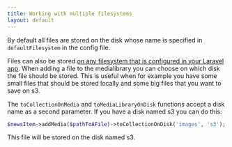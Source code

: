 ```yaml
---
title: Working with multiple filesystems
layout: default
---
```


By default all files are stored on the disk whose name is specified in `defaultFilesystem` in the config file. 

Files can also be stored [on any filesystem that is configured in your Laravel app](http://laravel.com/docs/5.0/filesystem#configuration). When adding a file to the medialibrary you can choose on which disk the file should be stored. This is useful when for example you have some small files that should be stored locally and some big files that you want to save on s3.

The `toCollectionOnMedia` and `toMediaLibraryOnDisk` functions accept a disk name as a second parameter. If you have a disk named s3 you can do this:

```php
$newsItem->addMedia($pathToAFile)->toCollectionOnDisk('images', 's3');
```

This file will be stored on the disk named s3.
